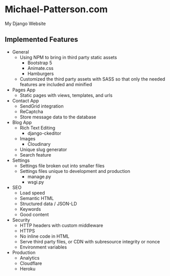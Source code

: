 # Michael-Patterson.com
My Django Website

## Implemented Features
- General
  - Using NPM to bring in third party static assets 
    - Bootstrap 5
    - Animate.css
    - Hamburgers
  - Customized the third party assets with SASS so that only the needed features are included and minified
- Pages App
  - Static pages with views, templates, and urls
- Contact App
  - SendGrid integration
  - ReCaptcha
  - Store message data to the database
- Blog App
  - Rich Text Editing
    - django-ckeditor
  - Images
    - Cloudinary
  - Unique slug generator
  - Search feature
- Settings
  - Settings file broken out into smaller files
  - Settings files unique to development and production
    - manage.py
    - wsgi.py
- SEO
  - Load speed
  - Semantic HTML
  - Structured data / JSON-LD
  - Keywords
  - Good content
- Security
  - HTTP headers with custom middleware
  - HTTPS
  - No inline code in HTML
  - Serve third party files, or CDN with subresource integrity or nonce
  - Environment variables
- Production
  - Analytics
  - Cloudflare
  - Heroku
